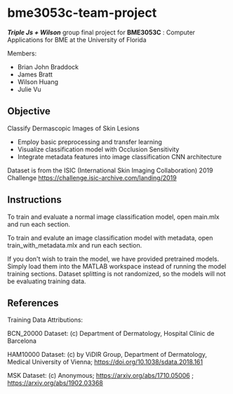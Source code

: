 # bme3053c-team-project
***Triple Js + Wilson*** group final project for **BME3053C** : Computer Applications for BME at the University of Florida

Members: 
- Brian John Braddock
- James Bratt
- Wilson Huang
- Julie Vu

## Objective

Classify Dermascopic Images of Skin Lesions 

- Employ basic preprocessing and transfer learning
- Visualize classification model with Occlusion Sensitivity
- Integrate metadata features into image classification CNN architecture

Dataset is from the ISIC (International Skin Imaging Collaboration) 2019 Challenge
https://challenge.isic-archive.com/landing/2019

## Instructions

To train and evaluate a normal image classification model, open main.mlx and run each section. 

To train and evalute an image classification model with metadata, open train_with_metadata.mlx and run each section. 

If you don't wish to train the model, we have provided pretrained models. Simply load them into the MATLAB workspace instead of running the model training sections. Dataset splitting is not randomized, so the models will not be evaluating training data. 


## References
Training Data Attributions:

BCN_20000 Dataset: (c) Department of Dermatology, Hospital Clínic de Barcelona

HAM10000 Dataset: (c) by ViDIR Group, Department of Dermatology, Medical University of Vienna; https://doi.org/10.1038/sdata.2018.161

MSK Dataset: (c) Anonymous; https://arxiv.org/abs/1710.05006 ; https://arxiv.org/abs/1902.03368
